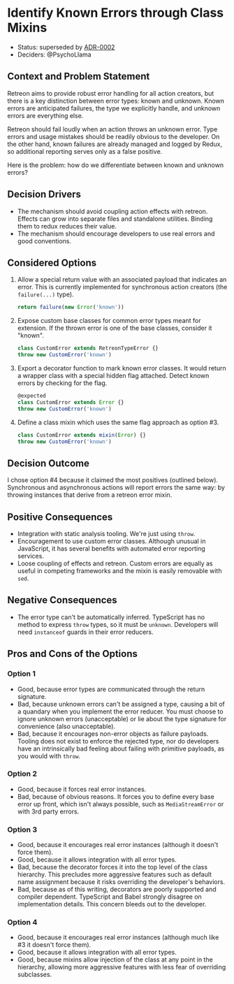 # Identify Known Errors through Class Mixins
- Status: superseded by [ADR-0002](./0002-return-payloads-from-dispatch.md)
- Deciders: @PsychoLlama

## Context and Problem Statement
Retreon aims to provide robust error handling for all action creators, but
there is a key distinction between error types: known and unknown. Known
errors are anticipated failures, the type we explicitly handle, and unknown
errors are everything else.

Retreon should fail loudly when an action throws an unknown error. Type errors
and usage mistakes should be readily obvious to the developer. On the other
hand, known failures are already managed and logged by Redux, so additional
reporting serves only as a false positive.

Here is the problem: how do we differentiate between known and unknown errors?

## Decision Drivers
- The mechanism should avoid coupling action effects with retreon. Effects can
  grow into separate files and standalone utilities. Binding them to redux
  reduces their value.
- The mechanism should encourage developers to use real errors and good
  conventions.

## Considered Options
1. Allow a special return value with an associated payload that indicates an
   error. This is currently implemented for synchronous action creators (the
   `failure(...)` type).

   ```typescript
   return failure(new Error('known'))
   ```
2. Expose custom base classes for common error types meant for extension. If
   the thrown error is one of the base classes, consider it "known".

   ```typescript
   class CustomError extends RetreonTypeError {}
   throw new CustomError('known')
   ```
3. Export a decorator function to mark known error classes. It would return
   a wrapper class with a special hidden flag attached. Detect known errors by
   checking for the flag.

   ```typescript
   @expected
   class CustomError extends Error {}
   throw new CustomError('known')
   ```
4. Define a class mixin which uses the same flag approach as option #3.

   ```typescript
   class CustomError extends mixin(Error) {}
   throw new CustomError('known')
   ```

## Decision Outcome
I chose option #4 because it claimed the most positives (outlined below).
Synchronous and asynchronous actions will report errors the same way: by
throwing instances that derive from a retreon error mixin.

## Positive Consequences
- Integration with static analysis tooling. We're just using `throw`.
- Encouragement to use custom error classes. Although unusual in JavaScript,
  it has several benefits with automated error reporting services.
- Loose coupling of effects and retreon. Custom errors are equally as useful
  in competing frameworks and the mixin is easily removable with `sed`.

## Negative Consequences
- The error type can't be automatically inferred. TypeScript has no method to
  express `throw` types, so it must be `unknown`. Developers will need
  `instanceof` guards in their error reducers.

## Pros and Cons of the Options
### Option 1
- Good, because error types are communicated through the return signature.
- Bad, because unknown errors can't be assigned a type, causing a bit of
  a quandary when you implement the error reducer. You must choose to ignore
  unknown errors (unacceptable) or lie about the type signature for
  convenience (also unacceptable).
- Bad, because it encourages non-error objects as failure payloads. Tooling
  does not exist to enforce the rejected type, nor do developers have an
  intrinsically bad feeling about failing with primitive payloads, as you
  would with `throw`.

### Option 2
- Good, because it forces real error instances.
- Bad, because of obvious reasons. It forces you to define every base error up
  front, which isn't always possible, such as `MediaStreamError` or with 3rd
  party errors.

### Option 3
- Good, because it encourages real error instances (although it doesn't force
  them).
- Good, because it allows integration with all error types.
- Bad, because the decorator forces it into the top level of the class
  hierarchy. This precludes more aggressive features such as default name
  assignment because it risks overriding the developer's behaviors.
- Bad, because as of this writing, decorators are poorly supported and
  compiler dependent. TypeScript and Babel strongly disagree on implementation
  details. This concern bleeds out to the developer.

### Option 4
- Good, because it encourages real error instances (although much like #3 it
  doesn't force them).
- Good, because it allows integration with all error types.
- Good, because mixins allow injection of the class at any point in the
  hierarchy, allowing more aggressive features with less fear of overriding
  subclasses.
